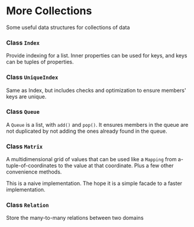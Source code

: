 # More Collections

Some useful data structures for collections of data


### Class `Index`

Provide indexing for a list. Inner properties can be used for keys, and keys can be tuples of properties.  

### Class `UniqueIndex`

Same as Index, but includes checks and optimization to ensure members' keys are unique.

### Class `Queue`

A `Queue` is a list, with `add()` and `pop()`. It ensures members in the queue are not duplicated by not adding the ones already found in the queue.

### Class `Matrix`

A multidimensional grid of values that can be used like a `Mapping` from a-tuple-of-coordinates to the value at that coordinate. Plus a few other convenience methods.

This is a naive implementation. The hope it is a simple facade to a faster implementation.

### Class `Relation`

Store the many-to-many relations between two domains     
